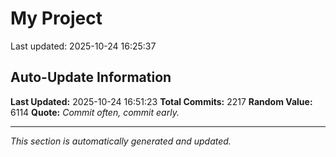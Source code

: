 # My Project


Last updated: 2025-10-24 16:25:37
















































































































































































































































































































































































































































































































































































































































































































































































































































































































































































































































































































































































































































































































































































































































































































































































































































































































































































































































































































































































































































































































































































































































































































































































































































































































































































































































































































## Auto-Update Information

**Last Updated:** 2025-10-24 16:51:23
**Total Commits:** 2217
**Random Value:** 6114
**Quote:** _Commit often, commit early._

---
_This section is automatically generated and updated._